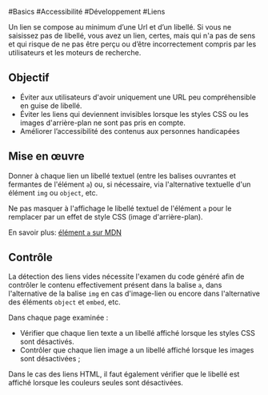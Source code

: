 
#Basics #Accessibilité #Développement #Liens

Un lien se compose au minimum d’une Url et d’un libellé. Si vous ne saisissez pas de libellé, vous avez un lien, certes, mais qui n'a pas de sens et qui risque de ne pas être perçu ou d’être incorrectement compris par les utilisateurs et les moteurs de recherche.


## Objectif

* Éviter aux utilisateurs d'avoir uniquement une URL peu compréhensible en guise de libellé.
* Éviter les liens qui deviennent invisibles lorsque les styles CSS ou les images d'arrière-plan ne sont pas pris en compte.
* Améliorer l’accessibilité des contenus aux personnes handicapées

## Mise en œuvre

Donner à chaque lien un libellé textuel (entre les balises ouvrantes et fermantes de l'élément `a`) ou, si nécessaire, via l'alternative textuelle d'un élément `img` ou `object`, etc.

Ne pas masquer à l'affichage le libellé textuel de l'élément `a` pour le remplacer par un effet de style CSS (image d'arrière-plan).

En savoir plus: [élément `a` sur MDN](https://developer.mozilla.org/fr/docs/Web/HTML/Element/a)

## Contrôle

La détection des liens vides nécessite l'examen du code généré afin de contrôler le contenu effectivement présent dans la balise `a`, dans l'alternative de la balise `img` en cas d'image-lien ou encore dans l'alternative des éléments `object` et `embed`, etc.

Dans chaque page examinée :

* Vérifier que chaque lien texte a un libellé affiché lorsque les styles CSS sont désactivés.
* Contrôler que chaque lien image a un libellé affiché lorsque les images sont désactivées ;

Dans le cas des liens HTML, il faut également vérifier que le libellé est affiché lorsque les couleurs seules sont désactivées.

